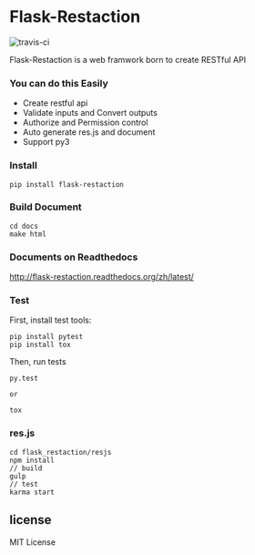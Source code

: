 # Flask-Restaction

![travis-ci](https://api.travis-ci.org/guyskk/flask-restaction.svg)

Flask-Restaction is a web framwork born to create RESTful API

### You can do this Easily

- Create restful api 
- Validate inputs and Convert outputs
- Authorize and Permission control
- Auto generate res.js and document
- Support py3


### Install
    
    pip install flask-restaction


### Build Document

    cd docs
    make html

### Documents on Readthedocs

http://flask-restaction.readthedocs.org/zh/latest/

### Test

First, install test tools:

    pip install pytest
    pip install tox

Then, run tests

    py.test

    or

    tox

### res.js

    cd flask_restaction/resjs
    npm install
    // build
    gulp
    // test
    karma start

## license 

MIT License
